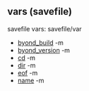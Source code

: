 ## vars (savefile)


savefile vars:
savefile/var
*   [byond_build](/ref/savefile/var/byond_build.md) -m
*   [byond_version](/ref/savefile/var/byond_version.md) -m
*   [cd](/ref/savefile/var/cd.md) -m
*   [dir](/ref/savefile/var/dir.md) -m
*   [eof](/ref/savefile/var/eof.md) -m
*   [name](/ref/savefile/var/name.md) -m